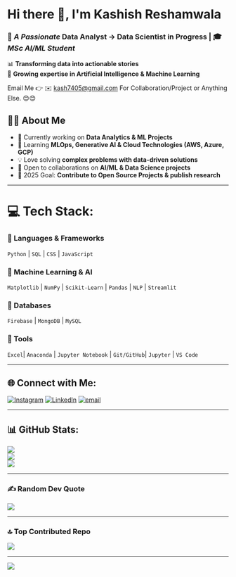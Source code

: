 # Hi there 👋, I'm **Kashish Reshamwala**  

### 🔹 *A Passionate* **Data Analyst → Data Scientist in Progress** | 🎓 *MSc AI/ML Student*  

📊 **Transforming data into actionable stories**  
🧠 **Growing expertise in Artificial Intelligence & Machine Learning**  

Email Me 👉 ✉️ kash7405@gmail.com For Collaboration/Project or Anything Else. 😊😊

## 👨‍💻 About Me  

- 🔭 Currently working on **Data Analytics & ML Projects**  
- 🌱 Learning **MLOps, Generative AI & Cloud Technologies (AWS, Azure, GCP)**  
- 💡 Love solving **complex problems with data-driven solutions**  
- 🤝 Open to collaborations on **AI/ML & Data Science projects**  
- 🎯 2025 Goal: **Contribute to Open Source Projects & publish research**  

---

# 💻 Tech Stack:

### 🔹 Languages & Frameworks  
`Python` | `SQL` | `CSS` | `JavaScript`

### 🔹 Machine Learning & AI  
`Matplotlib` | `NumPy` | `Scikit-Learn` | `Pandas` | `NLP` | `Streamlit`

### 🔹 Databases  
`Firebase` | `MongoDB` | `MySQL`  

### 🔹 Tools  
`Excel`| `Anaconda` | `Jupyter Notebook` | `Git/GitHub`| `Jupyter` | `VS Code`  

---

## 🌐 Connect with Me:
[![Instagram](https://img.shields.io/badge/Instagram-%23E4405F.svg?logo=Instagram&logoColor=white)](https://instagram.com/kashish_reshamwala) [![LinkedIn](https://img.shields.io/badge/LinkedIn-%230077B5.svg?logo=linkedin&logoColor=white)](https://linkedin.com/in/kashish-reshamwala) [![email](https://img.shields.io/badge/Email-D14836?logo=gmail&logoColor=white)](mailto:kash7405@gmail.com) 

---

## 📊 GitHub Stats:
![](https://github-readme-stats.vercel.app/api?username=kashishreshamwala&theme=default_repocard&hide_border=false&include_all_commits=true&count_private=false)<br/>
![](https://nirzak-streak-stats.vercel.app/?user=kashishreshamwala&theme=default_repocard&hide_border=false)<br/>
![](https://github-readme-stats.vercel.app/api/top-langs/?username=kashishreshamwala&theme=default_repocard&hide_border=false&include_all_commits=true&count_private=false&layout=compact)

---

### ✍️ Random Dev Quote
![](https://quotes-github-readme.vercel.app/api?type=horizontal&theme=radical)

---

### 🔝 Top Contributed Repo
![](https://github-contributor-stats.vercel.app/api?username=kashishreshamwala&limit=5&theme=dark&combine_all_yearly_contributions=true)

---
[![](https://visitcount.itsvg.in/api?id=kashishreshamwala&icon=0&color=0)](https://visitcount.itsvg.in)

<!-- Proudly created with GPRM ( https://gprm.itsvg.in ) -->
